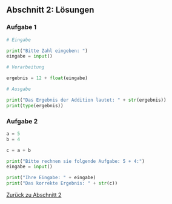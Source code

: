 ## Abschnitt 2: Lösungen

### Aufgabe 1

```python
# Eingabe

print("Bitte Zahl eingeben: ")
eingabe = input()

# Verarbeitung

ergebnis = 12 + float(eingabe)

# Ausgabe

print("Das Ergebnis der Addition lautet: " + str(ergebnis))
print(type(ergebnis))
```

### Aufgabe 2

```python
a = 5
b = 4

c = a + b

print("Bitte rechnen sie folgende Aufgabe: 5 + 4:")
eingabe = input()

print("Ihre Eingabe: " + eingabe)
print("Das korrekte Ergebnis: " + str(c))
```

[Zurück zu Abschnitt 2](part2.md)